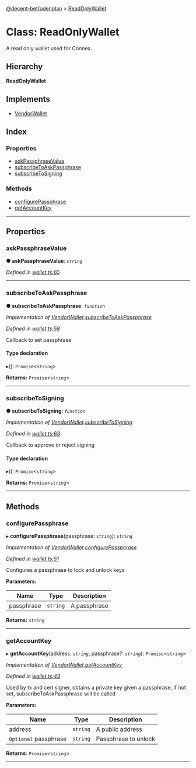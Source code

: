[@decent-bet/odenplan](../README.md) > [ReadOnlyWallet](../classes/readonlywallet.md)

# Class: ReadOnlyWallet

A read only wallet used for Connex.

## Hierarchy

**ReadOnlyWallet**

## Implements

* [VendorWallet](../interfaces/vendorwallet.md)

## Index

### Properties

* [askPassphraseValue](readonlywallet.md#askpassphrasevalue)
* [subscribeToAskPassphrase](readonlywallet.md#subscribetoaskpassphrase)
* [subscribeToSigning](readonlywallet.md#subscribetosigning)

### Methods

* [configurePassphrase](readonlywallet.md#configurepassphrase)
* [getAccountKey](readonlywallet.md#getaccountkey)

---

## Properties

<a id="askpassphrasevalue"></a>

###  askPassphraseValue

**● askPassphraseValue**: *`string`*

*Defined in [wallet.ts:65](https://github.com/decent-bet/odenplan/blob/7c1275c/src/wallet.ts#L65)*

___
<a id="subscribetoaskpassphrase"></a>

###  subscribeToAskPassphrase

**● subscribeToAskPassphrase**: *`function`*

*Implementation of [VendorWallet](../interfaces/vendorwallet.md).[subscribeToAskPassphrase](../interfaces/vendorwallet.md#subscribetoaskpassphrase)*

*Defined in [wallet.ts:58](https://github.com/decent-bet/odenplan/blob/7c1275c/src/wallet.ts#L58)*

Callback to set passphrase

#### Type declaration
▸(): `Promise`<`string`>

**Returns:** `Promise`<`string`>

___
<a id="subscribetosigning"></a>

###  subscribeToSigning

**● subscribeToSigning**: *`function`*

*Implementation of [VendorWallet](../interfaces/vendorwallet.md).[subscribeToSigning](../interfaces/vendorwallet.md#subscribetosigning)*

*Defined in [wallet.ts:63](https://github.com/decent-bet/odenplan/blob/7c1275c/src/wallet.ts#L63)*

Callback to approve or reject signing

#### Type declaration
▸(): `Promise`<`string`>

**Returns:** `Promise`<`string`>

___

## Methods

<a id="configurepassphrase"></a>

###  configurePassphrase

▸ **configurePassphrase**(passphrase: *`string`*): `string`

*Implementation of [VendorWallet](../interfaces/vendorwallet.md).[configurePassphrase](../interfaces/vendorwallet.md#configurepassphrase)*

*Defined in [wallet.ts:51](https://github.com/decent-bet/odenplan/blob/7c1275c/src/wallet.ts#L51)*

Configures a passphrase to lock and unlock keys

**Parameters:**

| Name | Type | Description |
| ------ | ------ | ------ |
| passphrase | `string` |  A passphrase |

**Returns:** `string`

___
<a id="getaccountkey"></a>

###  getAccountKey

▸ **getAccountKey**(address: *`string`*, passphrase?: *`string`*): `Promise`<`string`>

*Implementation of [VendorWallet](../interfaces/vendorwallet.md).[getAccountKey](../interfaces/vendorwallet.md#getaccountkey)*

*Defined in [wallet.ts:43](https://github.com/decent-bet/odenplan/blob/7c1275c/src/wallet.ts#L43)*

Used by tx and cert signer, obtains a private key given a passphrase, if not set, subscribeToAskPassphrase will be called

**Parameters:**

| Name | Type | Description |
| ------ | ------ | ------ |
| address | `string` |  A public address |
| `Optional` passphrase | `string` |  Passphrase to unlock |

**Returns:** `Promise`<`string`>

___


